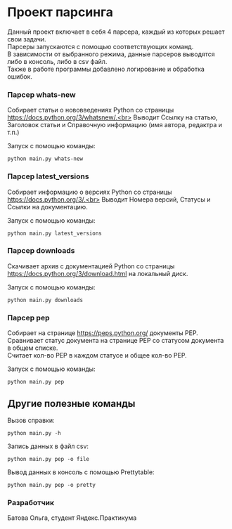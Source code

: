 # Проект парсинга

Данный проект включает в себя 4 парсера, каждый из которых решает свои задачи.<br>
Парсеры запускаются с помощью соответствующих команд.<br>
В зависимости от выбранного режима, данные парсеров выводятся либо в консоль, либо в csv файл.<br>
Также в работе программы добавлено логирование и обработка ошибок.<br>

### Парсер whats-new

Собирает статьи о нововведениях Python со страницы https://docs.python.org/3/whatsnew/.<br>
Выводит Ссылку на статью, Заголовок статьи и Справочную информацию (имя автора, редактра и т.п.)

Запуск с помощью команды:
```
python main.py whats-new
```

### Парсер latest_versions

Собирает информацию о версияx Python со страницы https://docs.python.org/3/.<br>
Выводит Номера версий, Статусы и Ссылки на документацию.

Запуск с помощью команды:
```
python main.py latest_versions
```

### Парсер downloads

Скачивает архив с документацией Python со страницы https://docs.python.org/3/download.html на локальный диск.

Запуск с помощью команды:
```
python main.py downloads
```

### Парсер pep

Cобирает на странице https://peps.python.org/ документы PEP.<br>
Cравнивает статус документа на странице PEP со статусом документа в общем списке.<br>
Считает кол-во PEP в каждом статусе и общее кол-во PEP.

Запуск с помощью команды:
```
python main.py pep
```

## Другие полезные команды

Вызов справки:
```
python main.py -h
```

Запись данных в файл csv:
```
python main.py pep -o file
```

Вывод данных в консоль с помощью Prettytable:
```
python main.py pep -o pretty
```

### Разработчик ###

Батова Ольга, студент Яндекс.Практикума